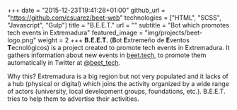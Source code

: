 +++
date = "2015-12-23T19:41:28+01:00"
github_url = "https://github.com/csuarez/beet-web"
technologies = ["HTML", "SCSS", "Javascript", "Gulp"]
title = "B.E.E.T."
url = ""
subtitle = "Bot which promotes tech events in Extremadura"
featured_image = "img/projects/beet-logo.png"
weight = 2
+++
**B.E.E.T.** (**B**ot **E**xtremeño de **E**ventos **T**ecnológicos) is a project created to promote tech events in Extremadura. It gathers information about new events in [beet.tech](http://beet.tech), to promote them automatically in Twitter at [@beet_tech](http://www.twitter.com/beet_tech).

Why this? Extremadura is a big region but not very populated and it lacks of a hub (physical or digital) which joins the activity organized by a wide range of actors (university, local development groups, foundations, etc.). B.E.E.T. tries to help them to advertise their activities.
